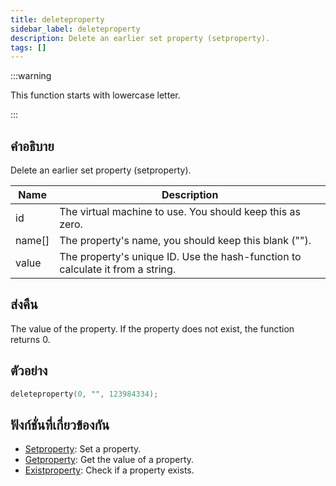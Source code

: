 ```yaml
---
title: deleteproperty
sidebar_label: deleteproperty
description: Delete an earlier set property (setproperty).
tags: []
---
```


:::warning

This function starts with lowercase letter.

:::

## คำอธิบาย

Delete an earlier set property (setproperty).

| Name   | Description                                                                    |
| ------ | ------------------------------------------------------------------------------ |
| id     | The virtual machine to use. You should keep this as zero.                      |
| name[] | The property's name, you should keep this blank ("").                          |
| value  | The property's unique ID. Use the hash-function to calculate it from a string. |

## ส่งคืน

The value of the property. If the property does not exist, the function returns 0.

## ตัวอย่าง

```c
deleteproperty(0, "", 123984334);
```

## ฟังก์ชั่นที่เกี่ยวข้องกัน

- [Setproperty](../../scripting/functions/Setproperty.md): Set a property.
- [Getproperty](../../scripting/functions/Getproperty.md): Get the value of a property.
- [Existproperty](../../scripting/functions/Existproperty.md): Check if a property exists.
